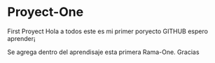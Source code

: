 # Proyect-One
First Proyect
Hola a todos este es mi primer poryecto GITHUB
espero  aprender¡

Se agrega dentro del aprendisaje esta primera Rama-One.
Gracias
